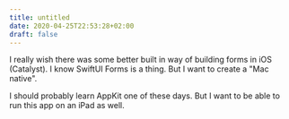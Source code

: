 ```yaml
---
title: untitled
date: 2020-04-25T22:53:28+02:00
draft: false
---
```


I really wish there was some better built in way of building forms in iOS (Catalyst). I know SwiftUI Forms is a thing. But I want to create a "Mac native".

I should probably learn AppKit one of these days. But I want to be able to run this app on an iPad as well.
